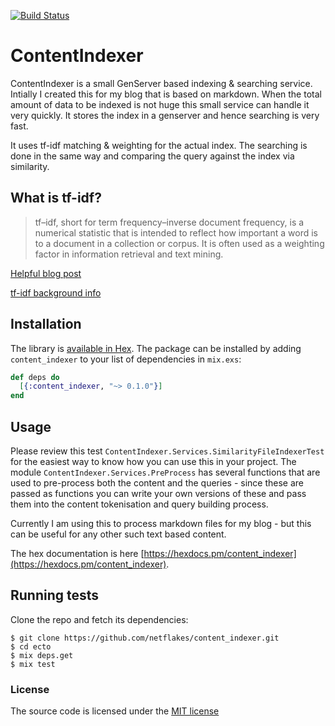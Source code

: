 
[![Build Status](https://semaphoreci.com/api/v1/projects/b0ad4690-622f-4ddb-99b5-21b87047b5cb/1538633/badge.svg)](https://semaphoreci.com/sforkin/content_indexer)

# ContentIndexer

ContentIndexer is a small GenServer based indexing & searching service. Intially I created this for my blog that is based on markdown. When the total amount of data to be indexed is not huge this small service can handle it very quickly. It stores the index in a genserver and hence searching is very fast.

It uses tf-idf matching & weighting for the actual index. The searching is done in the same way and comparing the query against the index via similarity.

## What is tf-idf?
> tf–idf, short for term frequency–inverse document frequency, is a numerical statistic that is intended to reflect how important a word is to a document in a collection or corpus. It is often used as a weighting factor in information retrieval and text mining.

[Helpful blog post](http://stevenloria.com/finding-important-words-in-a-document-using-tf-idf/)

[tf-idf background info](https://en.wikipedia.org/wiki/Tf%E2%80%93idf)

## Installation

The library is [available in Hex](https://hex.pm/docs/publish). The package can be installed
by adding `content_indexer` to your list of dependencies in `mix.exs`:

```elixir
def deps do
  [{:content_indexer, "~> 0.1.0"}]
end
```

## Usage

Please review this test `ContentIndexer.Services.SimilarityFileIndexerTest` for the easiest way to know how you can use this in your project.
The module `ContentIndexer.Services.PreProcess` has several functions that are used to pre-process both the content and the queries - since these
are passed as functions you can write your own versions of these and pass them into the content tokenisation and query building process.

Currently I am using this to process markdown files for my blog - but this can be useful for any other such text based content.

The hex documentation is here [https://hexdocs.pm/content_indexer](https://hexdocs.pm/content_indexer).

## Running tests

Clone the repo and fetch its dependencies:

```
$ git clone https://github.com/netflakes/content_indexer.git
$ cd ecto
$ mix deps.get
$ mix test
```

### License

The source code is licensed under the [MIT license](https://opensource.org/licenses/MIT)
